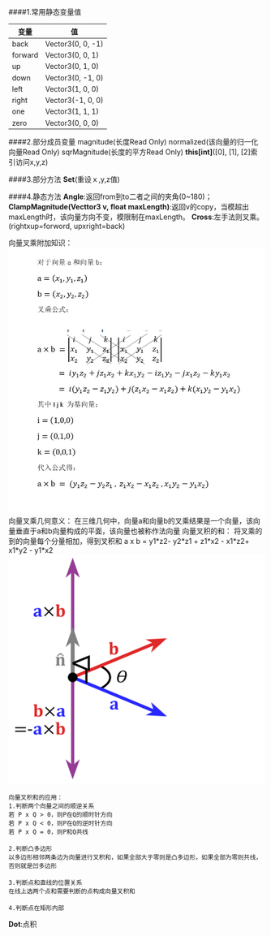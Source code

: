 ####1.常用静态变量值

| 变量 | 值 |
|--------|--------|
|back | Vector3(0, 0, -1)|
|forward | Vector3(0, 0, 1)|
|up | Vector3(0, 1, 0)|
|down | Vector3(0, -1, 0)|
|left | Vector3(1, 0, 0)|
|right | Vector3(-1, 0, 0)|
|one | Vector3(1, 1, 1)|
|zero | Vector3(0, 0, 0)|

####2.部分成员变量
magnitude(长度Read Only)
normalized(该向量的归一化向量Read Only)
sqrMagnitude(长度的平方Read Only)
**this[int]**([0], [1], [2]索引访问x,y,z)

####3.部分方法
**Set**(重设ｘ,y,z值)

####4.静态方法
**Angle**:返回from到to二者之间的夹角(0~180)；
**ClampMagnitude(Vecttor3 v, float maxLength)**:返回v的copy，当模超出maxLength时，该向量方向不变，模限制在maxLength。
**Cross**:左手法则叉乘。(rightxup=forword, upxright=back)

向量叉乘附加知识：
![向量叉乘](../Resources/vector3cross.jpg)
向量叉乘几何意义：
在三维几何中，向量a和向量b的叉乘结果是一个向量，该向量垂直于a和b向量构成的平面，该向量也被称作法向量
向量叉积的和：
将叉乘的到的向量每个分量相加，得到叉积和
a x b = y1\*z2- y2\*z1 + z1\*x2 - x1\*z2+ x1\*y2 - y1\*x2
![示意图](../Resources/vector3cross2.png)
```
向量叉积和的应用：
1.判断两个向量之间的顺逆关系
若 P x Q > 0，则P在Q的顺时针方向
若 P x Q < 0，则P在Q的逆时针方向
若 P x Q = 0，则P和Q共线

2.判断凸多边形
以多边形相邻两条边为向量进行叉积和，如果全部大于零则是凸多边形，如果全部为零则共线，否则就是凹多边形

3.判断点和直线的位置关系
在线上选两个点和需要判断的点构成向量叉积和

4.判断点在矩形内部
```

**Dot**:点积
